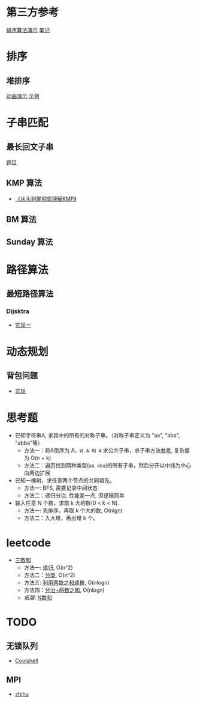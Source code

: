 # 第三方参考
[排序算法演示](https://visualgo.net/zh/sorting)
[笔记](https://github.com/qiwsir/algorithm)

# 排序
## 堆排序
[动画演示](https://bajdcc.github.io/html/heap.html)
[示例](http://bubkoo.com/2014/01/14/sort-algorithm/heap-sort/)

# 子串匹配
## 最长回文子串
[题目](https://leetcode.com/problems/longest-palindromic-substring/description/)

## KMP 算法
* [《从头到尾彻底理解KMP》](https://blog.csdn.net/v_july_v/article/details/7041827)

## BM 算法
## Sunday 算法

# 路径算法
## 最短路径算法
### Dijsktra
* [实现一](./demo/dijkstra.py)

# 动态规划
## 背包问题
* [实现](./demo/knapsack.py)


# 思考题
* 已知字符串A, 求其中的所有的对称子串。（对称子串定义为 "aa", "aba", "abba"等）
	- 方法一：将A倒序为 A`，对 A 和 A` 求公共子串，求子串方法[参考](), 复杂度为 O(n + k)
	- 方法二：遍历找到两种类型(`aa`, `aba`)的所有子串，然后分开以中线为中心向两边扩展
* 已知一棵树，求任意两个节点的共同祖先。
	- 方法一: BFS, 需要记录中间状态
	- 方法二：递归分治, 性能差一点, 但逻辑简单
* 输入任意 N 个数，求前 k 大的数(0 < k < N).
	- 方法一: 先排序，再取 k 个大的数, O(nlgn)
	- 方法二：入大堆，再出堆 k 个。

# leetcode
* [三数和](https://leetcode-cn.com/problems/3sum/description/)
	- 方法一: [递归](./demo/3sum.py), O(n^2)
	- 方法二：[分类](./demo/3sum_1.py), O(n^2)
	- 方法三: [利用两数之和递推](./demo/3sum_2.py), O(nlogn)
	- 方法四：[分治+两数之和](./demo/3sum_4.py), O(nlogn)
    - *拓展*: [N数和](https://leetcode.com/problems/4sum/discuss/8545/Python-140ms-beats-100-and-works-for-N-sum-(Ngreater2))



# TODO
## 无锁队列
* [Coolshell](https://coolshell.cn/articles/8239.html)

## MPI
* [zhihu](https://zhuanlan.zhihu.com/p/25332041)
